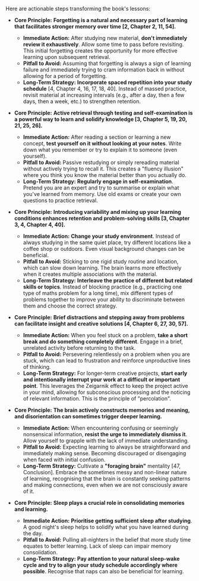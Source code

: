 Here are actionable steps transforming the book's lessons:

- **Core Principle:** **Forgetting is a natural and necessary part of learning that facilitates stronger memory over time [2, Chapter 2, 11, 54].**
    
    - **Immediate Action:** After studying new material, **don't immediately review it exhaustively**. Allow some time to pass before revisiting. This initial forgetting creates the opportunity for more effective learning upon subsequent retrieval.
    - **Pitfall to Avoid:** Assuming that forgetting is always a sign of learning failure and immediately trying to cram information back in without allowing for a period of forgetting.
    - **Long-Term Strategy:** **Incorporate spaced repetition into your study schedule** [4, Chapter 4, 16, 17, 18, 40]. Instead of massed practice, revisit material at increasing intervals (e.g., after a day, then a few days, then a week, etc.) to strengthen retention.
- **Core Principle:** **Active retrieval through testing and self-examination is a powerful way to learn and solidify knowledge [3, Chapter 5, 19, 20, 21, 25, 26].**
    
    - **Immediate Action:** After reading a section or learning a new concept, **test yourself on it without looking at your notes**. Write down what you remember or try to explain it to someone (even yourself).
    - **Pitfall to Avoid:** Passive restudying or simply rereading material without actively trying to recall it. This creates a "fluency illusion" where you think you know the material better than you actually do.
    - **Long-Term Strategy:** **Regularly engage in self-examination**. Pretend you are an expert and try to summarise or explain what you've learned from memory. Use old exams or create your own questions to practice retrieval.
- **Core Principle:** **Introducing variability and mixing up your learning conditions enhances retention and problem-solving skills [3, Chapter 3, 4, Chapter 4, 40].**
    
    - **Immediate Action:** **Change your study environment**. Instead of always studying in the same quiet place, try different locations like a coffee shop or outdoors. Even visual background changes can be beneficial.
    - **Pitfall to Avoid:** Sticking to one rigid study routine and location, which can slow down learning. The brain learns more effectively when it creates multiple associations with the material.
    - **Long-Term Strategy:** **Interleave the practice of different but related skills or topics**. Instead of blocking practice (e.g., practicing one type of maths problem for a long time), mix different types of problems together to improve your ability to discriminate between them and choose the correct strategy.
- **Core Principle:** **Brief distractions and stepping away from problems can facilitate insight and creative solutions [4, Chapter 6, 27, 30, 57].**
    
    - **Immediate Action:** When you feel stuck on a problem, **take a short break and do something completely different**. Engage in a brief, unrelated activity before returning to the task.
    - **Pitfall to Avoid:** Persevering relentlessly on a problem when you are stuck, which can lead to frustration and reinforce unproductive lines of thinking.
    - **Long-Term Strategy:** For longer-term creative projects, **start early and intentionally interrupt your work at a difficult or important point**. This leverages the Zeigarnik effect to keep the project active in your mind, allowing for subconscious processing and the noticing of relevant information. This is the principle of "percolation".
- **Core Principle:** **The brain actively constructs memories and meaning, and disorientation can sometimes trigger deeper learning.**
    
    - **Immediate Action:** When encountering confusing or seemingly nonsensical information, **resist the urge to immediately dismiss it**. Allow yourself to grapple with the lack of immediate understanding.
    - **Pitfall to Avoid:** Expecting learning to always be straightforward and immediately making sense. Becoming discouraged or disengaging when faced with initial confusion.
    - **Long-Term Strategy:** Cultivate a **"foraging brain"** mentality [47, Conclusion]. Embrace the sometimes messy and non-linear nature of learning, recognising that the brain is constantly seeking patterns and making connections, even when we are not consciously aware of it.
- **Core Principle:** **Sleep plays a crucial role in consolidating memories and learning.**
    
    - **Immediate Action:** **Prioritise getting sufficient sleep after studying**. A good night's sleep helps to solidify what you have learned during the day.
    - **Pitfall to Avoid:** Pulling all-nighters in the belief that more study time equates to better learning. Lack of sleep can impair memory consolidation.
    - **Long-Term Strategy:** **Pay attention to your natural sleep-wake cycle and try to align your study schedule accordingly where possible**. Recognise that naps can also be beneficial for learning.